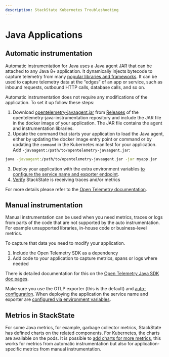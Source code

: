 ```yaml
---
description: StackState Kubernetes Troubleshooting
---
```


# Java Applications

## Automatic instrumentation

Automatic instrumentation for Java uses a Java agent JAR that can be attached to any Java 8+ application. It dynamically injects bytecode to capture telemetry from many [popular libraries and frameworks](https://github.com/open-telemetry/opentelemetry-java-instrumentation/blob/main/docs/supported-libraries.md). It can be used to capture telemetry data at the “edges” of an app or service, such as inbound requests, outbound HTTP calls, database calls, and so on.

Automatic instrumentation does not require any modifications of the application. To set it up follow these steps:

1. Download [opentelemetry-javaagent.jar](https://github.com/open-telemetry/opentelemetry-java-instrumentation/releases/latest/download/opentelemetry-javaagent.jar) from [Releases](https://github.com/open-telemetry/opentelemetry-java-instrumentation/releases) of the opentelemetry-java-instrumentation repository and include the JAR file in the docker image of your application. The JAR file contains the agent and instrumentation libraries.
2. Update the command that starts your application to load the Java agent, either by updating the docker image entry point or command or by updating the `command` in the Kubernetes manifest for your application. Add `-javaagent:/path/to/opentelemetry-javaagent.jar`:
```bash
java -javaagent:/path/to/opentelemetry-javaagent.jar -jar myapp.jar
```
3. Deploy your application with the extra environment variables [to configure the service name and exporter endpoint](./sdk-exporter-config.md).
4. [Verify](./verify.md) StackState is receiving traces and/or metrics

For more details please refer to the [Open Telemetry documentation](https://opentelemetry.io/docs/languages/java/automatic/). 

## Manual instrumentation

Manual instrumentation can be used when you need metrics, traces or logs from parts of the code that are not supported by the auto instrumentation. For example unsupported libraries, in-house code or business-level metrics. 

To capture that data you need to modify your application. 
1. Include the Open Telemetry SDK as a dependency
2. Add code to your application to capture metrics, spans or logs where needed

There is detailed documentation for this on the [Open Telemetry Java SDK doc pages](https://opentelemetry.io/docs/languages/java/instrumentation/). 

Make sure you use the OTLP exporter (this is the default) and [auto-configuration](https://opentelemetry.io/docs/languages/java/instrumentation/#autoconfiguration). When deploying the application the service name and exporter are [configured via environment variables](./sdk-exporter-config.md).

## Metrics in StackState

For some Java metrics, for example, garbage collector metrics, StackState has defined charts on the related components. For Kubernetes, the charts are available on the pods. It is possible to [add charts for more metrics](/use/metrics/k8s-add-charts.md), this works for metrics from automatic instrumentation but also for application-specific metrics from manual instrumentation.